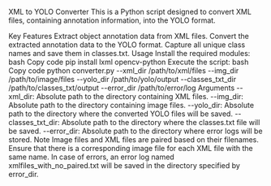 XML to YOLO Converter
This is a Python script designed to convert XML files, containing annotation information, into the YOLO format.

Key Features
Extract object annotation data from XML files.
Convert the extracted annotation data to the YOLO format.
Capture all unique class names and save them in classes.txt.
Usage
Install the required modules:
bash
Copy code
pip install lxml opencv-python
Execute the script:
bash
Copy code
python converter.py --xml_dir /path/to/xml/files --img_dir /path/to/image/files --yolo_dir /path/to/yolo/output --classes_txt_dir /path/to/classes_txt/output --error_dir /path/to/error/log
Arguments
--xml_dir: Absolute path to the directory containing XML files.
--img_dir: Absolute path to the directory containing image files.
--yolo_dir: Absolute path to the directory where the converted YOLO files will be saved.
--classes_txt_dir: Absolute path to the directory where the classes.txt file will be saved.
--error_dir: Absolute path to the directory where error logs will be stored.
Note
Image files and XML files are paired based on their filenames. Ensure that there is a corresponding image file for each XML file with the same name.
In case of errors, an error log named xmlfiles_with_no_paired.txt will be saved in the directory specified by error_dir.
